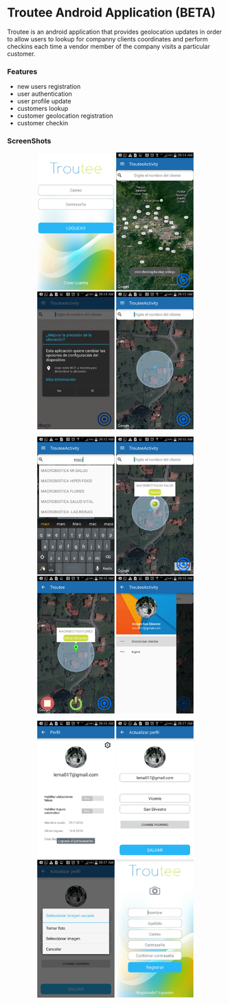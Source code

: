 # Troutee Android Application (BETA)

Troutee is an android application that provides geolocation updates in order to allow users to lookup for companny clients coordinates and perform checkins each time a vendor member of the company visits a particular customer.

### Features
*  new users registration
*  user authentication
*  user profile update
*  customers lookup
*  customer geolocation registration
*  customer checkin

### ScreenShots
  <p align="center">
  <img src="https://raw.githubusercontent.com/lemaniak/Trouteeapp/master/images/1.png" width="180"/>
<img src="https://raw.githubusercontent.com/lemaniak/Trouteeapp/master/images/2.png" width="180"/>
<img src="https://raw.githubusercontent.com/lemaniak/Trouteeapp/master/images/3.png" width="180"/>
<img src="https://raw.githubusercontent.com/lemaniak/Trouteeapp/master/images/4.png" width="180"/>
</p>

  <p align="center">
  <img src="https://raw.githubusercontent.com/lemaniak/Trouteeapp/master/images/5.png" width="180"/>
<img src="https://raw.githubusercontent.com/lemaniak/Trouteeapp/master/images/6.png" width="180"/>
<img src="https://raw.githubusercontent.com/lemaniak/Trouteeapp/master/images/7.png" width="180"/>
<img src="https://raw.githubusercontent.com/lemaniak/Trouteeapp/master/images/8.png" width="180"/>
</p>

  <p align="center">
  <img src="https://raw.githubusercontent.com/lemaniak/Trouteeapp/master/images/9.png" width="180"/>
<img src="https://raw.githubusercontent.com/lemaniak/Trouteeapp/master/images/10.png" width="180"/>
<img src="https://raw.githubusercontent.com/lemaniak/Trouteeapp/master/images/11.png" width="180"/>
<img src="https://raw.githubusercontent.com/lemaniak/Trouteeapp/master/images/12.png" width="180"/>
</p>